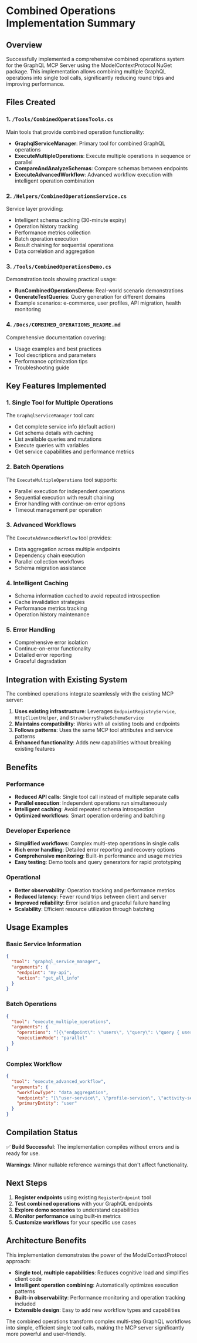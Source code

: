 # Combined Operations Implementation Summary

## Overview

Successfully implemented a comprehensive combined operations system for the GraphQL MCP Server using the ModelContextProtocol NuGet package. This implementation allows combining multiple GraphQL operations into single tool calls, significantly reducing round trips and improving performance.

## Files Created

### 1. `/Tools/CombinedOperationsTools.cs`
Main tools that provide combined operation functionality:

- **GraphqlServiceManager**: Primary tool for combined GraphQL operations
- **ExecuteMultipleOperations**: Execute multiple operations in sequence or parallel
- **CompareAndAnalyzeSchemas**: Compare schemas between endpoints
- **ExecuteAdvancedWorkflow**: Advanced workflow execution with intelligent operation combination

### 2. `/Helpers/CombinedOperationsService.cs`
Service layer providing:

- Intelligent schema caching (30-minute expiry)
- Operation history tracking
- Performance metrics collection
- Batch operation execution
- Result chaining for sequential operations
- Data correlation and aggregation

### 3. `/Tools/CombinedOperationsDemo.cs`
Demonstration tools showing practical usage:

- **RunCombinedOperationsDemo**: Real-world scenario demonstrations
- **GenerateTestQueries**: Query generation for different domains
- Example scenarios: e-commerce, user profiles, API migration, health monitoring

### 4. `/Docs/COMBINED_OPERATIONS_README.md`
Comprehensive documentation covering:

- Usage examples and best practices
- Tool descriptions and parameters
- Performance optimization tips
- Troubleshooting guide

## Key Features Implemented

### 1. Single Tool for Multiple Operations
The `GraphqlServiceManager` tool can:
- Get complete service info (default action)
- Get schema details with caching
- List available queries and mutations
- Execute queries with variables
- Get service capabilities and performance metrics

### 2. Batch Operations
The `ExecuteMultipleOperations` tool supports:
- Parallel execution for independent operations
- Sequential execution with result chaining
- Error handling with continue-on-error options
- Timeout management per operation

### 3. Advanced Workflows
The `ExecuteAdvancedWorkflow` tool provides:
- Data aggregation across multiple endpoints
- Dependency chain execution
- Parallel collection workflows
- Schema migration assistance

### 4. Intelligent Caching
- Schema information cached to avoid repeated introspection
- Cache invalidation strategies
- Performance metrics tracking
- Operation history maintenance

### 5. Error Handling
- Comprehensive error isolation
- Continue-on-error functionality
- Detailed error reporting
- Graceful degradation

## Integration with Existing System

The combined operations integrate seamlessly with the existing MCP server:

1. **Uses existing infrastructure**: Leverages `EndpointRegistryService`, `HttpClientHelper`, and `StrawberryShakeSchemaService`
2. **Maintains compatibility**: Works with all existing tools and endpoints
3. **Follows patterns**: Uses the same MCP tool attributes and service patterns
4. **Enhanced functionality**: Adds new capabilities without breaking existing features

## Benefits

### Performance
- **Reduced API calls**: Single tool call instead of multiple separate calls
- **Parallel execution**: Independent operations run simultaneously
- **Intelligent caching**: Avoid repeated schema introspection
- **Optimized workflows**: Smart operation ordering and batching

### Developer Experience
- **Simplified workflows**: Complex multi-step operations in single calls
- **Rich error handling**: Detailed error reporting and recovery options
- **Comprehensive monitoring**: Built-in performance and usage metrics
- **Easy testing**: Demo tools and query generators for rapid prototyping

### Operational
- **Better observability**: Operation tracking and performance metrics
- **Reduced latency**: Fewer round trips between client and server
- **Improved reliability**: Error isolation and graceful failure handling
- **Scalability**: Efficient resource utilization through batching

## Usage Examples

### Basic Service Information
```json
{
  "tool": "graphql_service_manager",
  "arguments": {
    "endpoint": "my-api",
    "action": "get_all_info"
  }
}
```

### Batch Operations
```json
{
  "tool": "execute_multiple_operations",
  "arguments": {
    "operations": "[{\"endpoint\": \"users\", \"query\": \"query { users { id name } }\"}, {\"endpoint\": \"orders\", \"query\": \"query { orders { id status } }\"}]",
    "executionMode": "parallel"
  }
}
```

### Complex Workflow
```json
{
  "tool": "execute_advanced_workflow",
  "arguments": {
    "workflowType": "data_aggregation",
    "endpoints": "[\"user-service\", \"profile-service\", \"activity-service\"]",
    "primaryEntity": "user"
  }
}
```

## Compilation Status

✅ **Build Successful**: The implementation compiles without errors and is ready for use.

**Warnings**: Minor nullable reference warnings that don't affect functionality.

## Next Steps

1. **Register endpoints** using existing `RegisterEndpoint` tool
2. **Test combined operations** with your GraphQL endpoints
3. **Explore demo scenarios** to understand capabilities
4. **Monitor performance** using built-in metrics
5. **Customize workflows** for your specific use cases

## Architecture Benefits

This implementation demonstrates the power of the ModelContextProtocol approach:

- **Single tool, multiple capabilities**: Reduces cognitive load and simplifies client code
- **Intelligent operation combining**: Automatically optimizes execution patterns
- **Built-in observability**: Performance monitoring and operation tracking included
- **Extensible design**: Easy to add new workflow types and capabilities

The combined operations transform complex multi-step GraphQL workflows into simple, efficient single tool calls, making the MCP server significantly more powerful and user-friendly.
